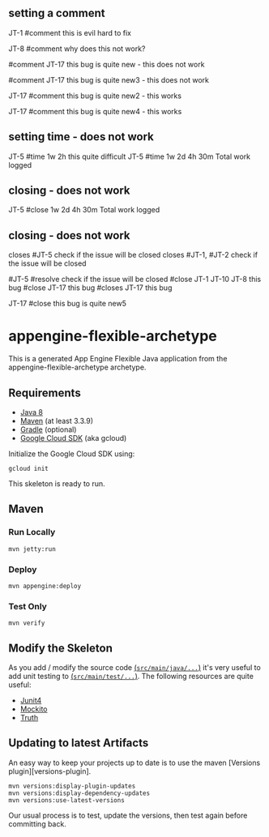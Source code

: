 ## setting a comment

JT-1 #comment this is evil hard to fix

JT-8 #comment why does this not work?

#comment JT-17 this bug is quite new      - this does not work

#comment JT-17 this bug is quite new3      - this does not work

JT-17 #comment this bug is quite new2     - this works

JT-17 #comment this bug is quite new4     - this works

## setting time - does not work

JT-5 #time 1w 2h this quite difficult
JT-5 #time 1w 2d 4h 30m Total work logged

## closing - does not work

JT-5 #close 1w 2d 4h 30m Total work logged

## closing - does not work

closes #JT-5 check if the issue will be closed
closes #JT-1, #JT-2 check if the issue will be closed

#JT-5 #resolve check if the issue will be closed
#close JT-1 JT-10 JT-8 this bug
#close JT-17 this bug
#closes JT-17 this bug

JT-17 #close this bug is quite new5

appengine-flexible-archetype
============================

This is a generated App Engine Flexible Java application from the appengine-flexible-archetype archetype.

## Requirements

* [Java 8](http://www.oracle.com/technetwork/java/javase/downloads/index.html)
* [Maven](https://maven.apache.org/download.cgi) (at least 3.3.9)
* [Gradle](https://gradle.org/gradle-download/) (optional)
* [Google Cloud SDK](https://cloud.google.com/sdk/) (aka gcloud)

Initialize the Google Cloud SDK using:

    gcloud init

This skeleton is ready to run.

## Maven

### Run Locally

    mvn jetty:run

### Deploy

    mvn appengine:deploy

### Test Only

    mvn verify

## Modify the Skeleton

As you add / modify the source code [(`src/main/java/...`)](src/main/java/) it's very useful to add unit testing
to [(`src/main/test/...`)](src/main/test/).  The following resources are quite useful:

* [Junit4](http://junit.org/junit4/)
* [Mockito](http://mockito.org/)
* [Truth](http://google.github.io/truth/)

## Updating to latest Artifacts

An easy way to keep your projects up to date is to use the maven [Versions plugin][versions-plugin].

    mvn versions:display-plugin-updates
    mvn versions:display-dependency-updates
    mvn versions:use-latest-versions

Our usual process is to test, update the versions, then test again before committing back.

[plugin]: http://www.mojohaus.org/versions-maven-plugin/

